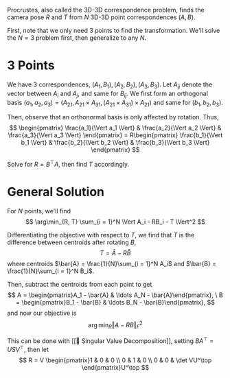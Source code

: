 Procrustes, also called the 3D-3D correspondence problem, finds the camera pose $R$ and $T$ from $N$ 3D-3D point correspondences $(A, B)$.

First, note that we only need $3$ points to find the transformation. We'll solve the $N=3$ problem first, then generalize to any $N$.

# 3 Points
We have $3$ correspondences, $(A_1, B_1), (A_2, B_2), (A_3, B_3)$. Let $A_{ij}$ denote the vector between $A_i$ and $A_j$, and same for $B_{ij}$. We first form an orthogonal basis $(a_1, a_2, a_3) = (A_{21}, A_{21} \times A_{31}, (A_{21} \times A_{31}) \times A_{21})$ and same for $(b_1, b_2, b_3)$.

Then, observe that an orthonormal basis is only affected by rotation. Thus, 
$$
\begin{pmatrix} \frac{a_1}{\Vert a_1 \Vert} & \frac{a_2}{\Vert a_2 \Vert} & \frac{a_3}{\Vert a_3 \Vert} \end{pmatrix} = R\begin{pmatrix} \frac{b_1}{\Vert b_1 \Vert} & \frac{b_2}{\Vert b_2 \Vert} & \frac{b_3}{\Vert b_3 \Vert} \end{pmatrix}
$$

Solve for $R = B^\top A$, then find $T$ accordingly.

# General Solution
For $N$ points, we'll find 
$$
\arg\min_{R, T} \sum_{i = 1}^N \Vert A_i - RB_i - T \Vert^2
$$


Differentiating the objective with respect to $T$, we find that $T$ is the difference between centroids after rotating $B$, 
$$
T = \bar{A} - R\bar{B}
$$
 where centroids $\bar{A} = \frac{1}{N}\sum_{i = 1}^N A_i$ and $\bar{B} = \frac{1}{N}\sum_{i = 1}^N B_i$.

Then, subtract the centroids from each point to get 
$$
A = \begin{pmatrix}A_1 - \bar{A} & \ldots A_N - \bar{A}\end{pmatrix}, \ B = \begin{pmatrix}B_1 - \bar{B} & \ldots B_N - \bar{B}\end{pmatrix},
$$
 and now our objective is 
$$
\arg\min_R \Vert A-RB\Vert_F^2
$$

This can be done with [[📎 Singular Value Decomposition]], setting $BA^\top = USV^\top$, then let 
$$
R = V \begin{pmatrix}1 & 0 & 0 \\ 0 & 1 & 0 \\ 0 & 0 & \det VU^\top \end{pmatrix}U^\top
$$

